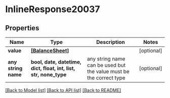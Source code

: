 # InlineResponse20037


## Properties
Name | Type | Description | Notes
------------ | ------------- | ------------- | -------------
**value** | [**[BalanceSheet]**](BalanceSheet.md) |  | [optional] 
**any string name** | **bool, date, datetime, dict, float, int, list, str, none_type** | any string name can be used but the value must be the correct type | [optional]

[[Back to Model list]](../README.md#documentation-for-models) [[Back to API list]](../README.md#documentation-for-api-endpoints) [[Back to README]](../README.md)


